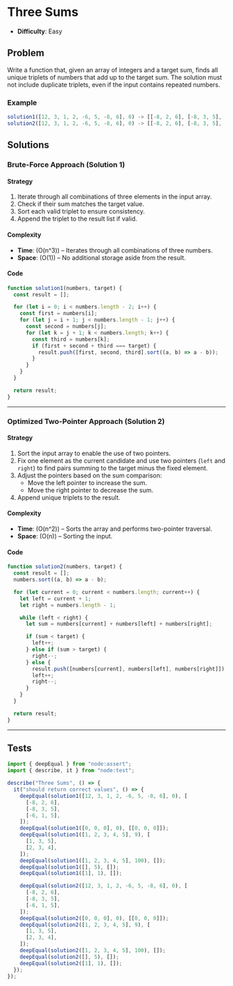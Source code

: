 # Three Sums

- **Difficulty**: Easy

## Problem

Write a function that, given an array of integers and a target sum, finds all unique triplets of numbers that add up to the target sum. The solution must not include duplicate triplets, even if the input contains repeated numbers.

### Example

```js
solution1([12, 3, 1, 2, -6, 5, -8, 6], 0) -> [[-8, 2, 6], [-8, 3, 5], [-6, 1, 5]]
solution2([12, 3, 1, 2, -6, 5, -8, 6], 0) -> [[-8, 2, 6], [-8, 3, 5], [-6, 1, 5]]
```

## Solutions

### Brute-Force Approach (Solution 1)

#### Strategy

1. Iterate through all combinations of three elements in the input array.
2. Check if their sum matches the target value.
3. Sort each valid triplet to ensure consistency.
4. Append the triplet to the result list if valid.

#### Complexity

- **Time**: \(O(n^3)\) – Iterates through all combinations of three numbers.
- **Space**: \(O(1)\) – No additional storage aside from the result.

#### Code

```js
function solution1(numbers, target) {
  const result = [];

  for (let i = 0; i < numbers.length - 2; i++) {
    const first = numbers[i];
    for (let j = i + 1; j < numbers.length - 1; j++) {
      const second = numbers[j];
      for (let k = j + 1; k < numbers.length; k++) {
        const third = numbers[k];
        if (first + second + third === target) {
          result.push([first, second, third].sort((a, b) => a - b));
        }
      }
    }
  }

  return result;
}
```

---

### Optimized Two-Pointer Approach (Solution 2)

#### Strategy

1. Sort the input array to enable the use of two pointers.
2. Fix one element as the current candidate and use two pointers (`left` and `right`) to find pairs summing to the target minus the fixed element.
3. Adjust the pointers based on the sum comparison:
   - Move the left pointer to increase the sum.
   - Move the right pointer to decrease the sum.
4. Append unique triplets to the result.

#### Complexity

- **Time**: \(O(n^2)\) – Sorts the array and performs two-pointer traversal.
- **Space**: \(O(n)\) – Sorting the input.

#### Code

```js
function solution2(numbers, target) {
  const result = [];
  numbers.sort((a, b) => a - b);

  for (let current = 0; current < numbers.length; current++) {
    let left = current + 1;
    let right = numbers.length - 1;

    while (left < right) {
      let sum = numbers[current] + numbers[left] + numbers[right];

      if (sum < target) {
        left++;
      } else if (sum > target) {
        right--;
      } else {
        result.push([numbers[current], numbers[left], numbers[right]]);
        left++;
        right--;
      }
    }
  }

  return result;
}
```

---

## Tests

```js
import { deepEqual } from "node:assert";
import { describe, it } from "node:test";

describe("Three Sums", () => {
  it("should return correct values", () => {
    deepEqual(solution1([12, 3, 1, 2, -6, 5, -8, 6], 0), [
      [-8, 2, 6],
      [-8, 3, 5],
      [-6, 1, 5],
    ]);
    deepEqual(solution1([0, 0, 0], 0), [[0, 0, 0]]);
    deepEqual(solution1([1, 2, 3, 4, 5], 9), [
      [1, 3, 5],
      [2, 3, 4],
    ]);
    deepEqual(solution1([1, 2, 3, 4, 5], 100), []);
    deepEqual(solution1([], 5), []);
    deepEqual(solution1([1], 1), []);

    deepEqual(solution2([12, 3, 1, 2, -6, 5, -8, 6], 0), [
      [-8, 2, 6],
      [-8, 3, 5],
      [-6, 1, 5],
    ]);
    deepEqual(solution2([0, 0, 0], 0), [[0, 0, 0]]);
    deepEqual(solution2([1, 2, 3, 4, 5], 9), [
      [1, 3, 5],
      [2, 3, 4],
    ]);
    deepEqual(solution2([1, 2, 3, 4, 5], 100), []);
    deepEqual(solution2([], 5), []);
    deepEqual(solution2([1], 1), []);
  });
});
```
